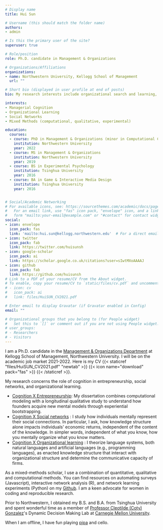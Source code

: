 ```yaml
---
# Display name
title: Hui Sun

# Username (this should match the folder name)
authors:
- admin

# Is this the primary user of the site?
superuser: true

# Role/position
role: Ph.D. candidate in Management & Organizations

# Organizations/Affiliations
organizations:
- name: Northwestern University, Kellogg School of Management
  url: ""

# Short bio (displayed in user profile at end of posts)
bio: My research interests include organizational search and learning, cognitive science, and social networks. I use a mix of qualitative data, computational modeling, and experiments.

interests:
- Managerial Cognition
- Organizational Learning
- Social Networks
- Mixed Methods (computational, qualitative, experimental)

education:
  courses:
  - course: PhD in Management & Organizations (minor in Computational Cognitive Science)
    institution: Northwestern University
    year: 2022
  - course: MS in Management & Organizations
    institution: Northwestern University
    year: 2019
  - course: BS in Experimental Psychology
    institution: Tsinghua University
    year: 2016
  - course: BA in Game & Interactive Media Design
    institution: Tsinghua University
    year: 2016


# Social/Academic Networking
# For available icons, see: https://sourcethemes.com/academic/docs/page-builder/#icons
#   For an email link, use "fas" icon pack, "envelope" icon, and a link in the
#   form "mailto:your-email@example.com" or "#contact" for contact widget.
social:
- icon: envelope
  icon_pack: fas
  link: 'mailto:hui.sun@kellogg.northwestern.edu'  # For a direct email link, use "mailto:test@example.org".
- icon: twitter
  icon_pack: fab
  link: https://twitter.com/huisunsh
- icon: google-scholar
  icon_pack: ai
  link: https://scholar.google.co.uk/citations?user=sIwtMXoAAAAJ
- icon: github
  icon_pack: fab
  link: https://github.com/huisunsh
# Link to a PDF of your resume/CV from the About widget.
# To enable, copy your resume/CV to `static/files/cv.pdf` and uncomment the lines below.
# - icon: cv
#   icon_pack: ai
#   link: files/HuiSUN_CV2021.pdf

# Enter email to display Gravatar (if Gravatar enabled in Config)
email: ""

# Organizational groups that you belong to (for People widget)
#   Set this to `[]` or comment out if you are not using People widget.
# user_groups:
# - Researchers
# - Visitors
---
```


I am a Ph.D. candidate in the [Management & Organizations Department](https://www.kellogg.northwestern.edu/faculty/academics/management-and-organizations.aspx) at Kellogg School of Management, Northwestern University. I will be on the academic job market 2021-2022. Here is my CV {{< staticref "files/HuiSUN_CV2021.pdf" "newtab" >}} {{< icon name="download" pack="fas" >}} {{< /staticref >}}.

My research concerns the role of cognition in entrepreneurship, social networks, and organizational learning. 

- <u>Cognition X Entrepreneurship</u>: My dissertation combines computational modeling with a longitudinal qualitative study to understand how founders acquire new mental models through experiential bootstrapping. 
- <u>Cognition X Social networks</u> : I study how individuals mentally represent their social connections. In particular, I ask, how knowledge structure alone impacts individuals' economic returns, independent of the content of the knowledge. In simpler words, independent of what you know, how you mentally organize what you know matters.
- <u> Cognition X Organizational learning</u> : I theorize language systems, both natural languages and artificial languages (e.g., programming languages), as enacted knowledge structure that interact with organizational structure and determine the communicative capacity of firms. 

As a mixed-methods scholar, I use a combination of quantitative, qualitative and computational methods. You can find resources on automating surveys (Javascript), interactive network analysis (R), and network learning experiments (Python) on my [Github](https://github.com/huisunsh). I am a keen advocate for women in coding and reproducible research.

Prior to Northwestern, I obtained my B.S. and B.A. from Tsinghua University and spent wonderful time as a member of [Professor Cleotilde (Coty) Gonzalez](https://www.cmu.edu/dietrich/sds/people/faculty/cleotilde-gonzalez.html)'s Dynamic Decision Making Lab at [Carnegie Mellon University](https://www.cmu.edu/dietrich/sds/).

When I am offline, I have fun playing [pipa](https://en.wikipedia.org/wiki/Pipa) and cello.

